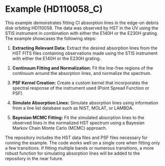 # Example (HD110058_C)

This example demonstrates fitting CI absorption lines in the edge-on debris disk orbiting HD110058. The data was observed by HST in the UV using the STIS instrument in combination with either the E140H or the E230H grating. The example showcases the following steps:

1. **Extracting Relevant Data:** Extract the desired absorption lines from the HST FITS files containing observations made using the STIS instrument with either the E140H or the E230H grating.

2. **Continuum Fitting and Normalization:** Fit the line-free regions of the continuum around the absorption lines, and normalize the spectrum.

3. **PSF Kernel Creation:** Create a custom kernel that incorporates the spectral response of the instrument used (Point Spread Function or PSF).

4. **Simulate Absorption Lines:** Simulate absorption lines using information from a line list database such as NIST, MOLAT, or LAMBDA.

5. **Bayesian MCMC Fitting:** Fit the simulated absorption lines to the observed lines in the normalized HST spectrum using a Bayesian Markov Chain Monte Carlo (MCMC) approach.

The repository includes the HST data files and PSF files necessary for running the example. The code works well on a single core when fitting only a few transitions. If fitting multiple bands or numerous transitions, a more robust function for simulating absorption lines will be added to the repository in the near future.
